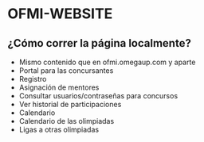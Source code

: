 # OFMI-WEBSITE

## ¿Cómo correr la página localmente?

- Mismo contenido que en ofmi.omegaup.com y aparte
- Portal para las concursantes
- Registro
- Asignación de mentores
- Consultar usuarios/contraseñas para concursos
- Ver historial de participaciones
- Calendario
- Calendario de las olimpiadas
- Ligas a otras olimpiadas
